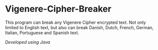 # Vigenere-Cipher-Breaker

This program can break any Vigenere Cipher encrypted text. Not only limited to English text, but also can break Danish, Dutch, French, German, Italian, Portuguese and Spanish text. 

*Developed using Java*
